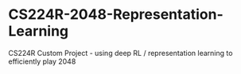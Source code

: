 # CS224R-2048-Representation-Learning
CS224R Custom Project - using deep RL / representation learning to efficiently play 2048
